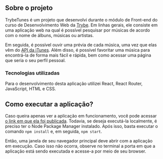 ## Sobre o projeto
TrybeTunes é um projeto que desenvolvi durante o módulo de Front-end do curso de Desenvolvimento Web da [Trybe](https://betrybe.com). Em linhas gerais, ele consiste em uma aplicação web na qual é possível pesquisar por músicas de acordo com o nome de álbuns, músicas ou artistas.

Em seguida, é possível ouvir uma prévia de cada música, uma vez que elas vêm do [API da iTunes](https://developer.apple.com/library/archive/documentation/AudioVideo/Conceptual/iTuneSearchAPI/index.html). Além disso, é possível favoritar uma música para encontrá-la de forma mais fácil e rápida, bem como acessar uma página que seria o seu perfil pessoal.
### Tecnologias utilizadas
Para o desenvolvimento desta aplicação utilizei React, React Router, JavaScript, HTML e CSS.
## Como executar a aplicação?
Caso queira apenas ver a aplicação em funcionamento, você pode acessar [o link em que ela foi publicada](https://wes-santos.github.io/trybetunes). Todavia, se deseja executá-la localmente, é preciso ter o Node Package Manager instalado. Após isso, basta executar o comando `npm install` e, em seguida, `npm start`.

Então, uma janela de seu navegador principal deve abrir com a aplicação em execução. Caso isso não ocorra, observe no terminal a porta em que a aplicação está sendo executada e acesse-a por meio de seu browser.
